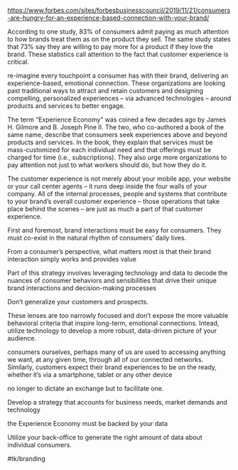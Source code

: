 https://www.forbes.com/sites/forbesbusinesscouncil/2019/11/21/consumers-are-hungry-for-an-experience-based-connection-with-your-brand/

According to one study, 83% of consumers admit paying as much attention to how brands treat them as on the product they sell. The same study states that 73% say they are willing to pay more for a product if they love the brand. These statistics call attention to the fact that customer experience is critical.

re-imagine every touchpoint a consumer has with their brand, delivering an experience-based, emotional connection. These organizations are looking past traditional ways to attract and retain customers and designing compelling, personalized experiences – via advanced technologies – around products and services to better engage.

The term “Experience Economy” was coined a few decades ago by James H. Gilmore and B. Joseph Pine II. The two, who co-authored a book of the same name, describe that consumers seek experiences above and beyond products and services. In the book, they explain that services must be mass-customized for each individual need and that offerings must be charged for time (i.e., subscriptions). They also urge more organizations to pay attention not just to what workers should do, but how they do it.

The customer experience is not merely about your mobile app, your website or your call center agents – it runs deep inside the four walls of your company. All of the internal processes, people and systems that contribute to your brand’s overall customer experience – those operations that take place behind the scenes – are just as much a part of that customer experience.

First and foremost, brand interactions must be easy for consumers. They must co-exist in the natural rhythm of consumers’ daily lives.

From a consumer’s perspective, what matters most is that their brand interaction simply works and provides value

Part of this strategy involves leveraging technology and data to decode the nuances of consumer behaviors and sensibilities that drive their unique brand interactions and decision-making processes

Don’t generalize your customers and prospects.

These lenses are too narrowly focused and don’t expose the more valuable behavioral criteria that inspire long-term, emotional connections. Intead, utilize technology to develop a more robust, data-driven picture of your audience.

consumers ourselves, perhaps many of us are used to accessing anything we want, at any given time, through all of our connected networks. Similarly, customers expect their brand experiences to be on the ready, whether it’s via a smartphone, tablet or any other device

no longer to dictate an exchange but to facilitate one.

Develop a strategy that accounts for business needs, market demands and technology

the Experience Economy must be backed by your data

Utilize your back-office to generate the right amount of data about individual consumers.

#tk/branding
